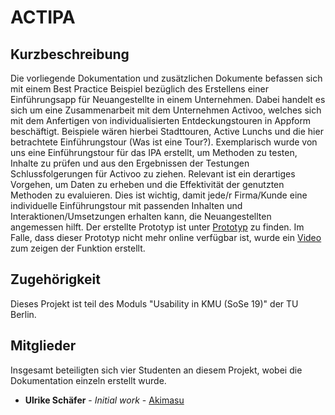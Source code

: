 # ACTIPA

## Kurzbeschreibung

Die vorliegende Dokumentation und zusätzlichen Dokumente befassen sich mit einem Best Practice Beispiel bezüglich des Erstellens einer Einführungsapp für Neuangestellte in einem Unternehmen. Dabei handelt es sich um eine Zusammenarbeit mit dem Unternehmen Activoo, welches sich mit dem Anfertigen von individualisierten Entdeckungstouren in Appform beschäftigt. Beispiele wären hierbei Stadttouren, Active Lunchs und die hier betrachtete Einführungstour (Was ist eine Tour?). Exemplarisch wurde von uns eine Einführungstour für das IPA erstellt, um Methoden zu testen, Inhalte zu prüfen und aus den Ergebnissen der Testungen Schlussfolgerungen für Activoo zu ziehen. Relevant ist ein derartiges Vorgehen, um Daten zu erheben und die Effektivität der genutzten Methoden zu evaluieren. Dies ist wichtig, damit jede/r Firma/Kunde eine individuelle Einführungstour mit passenden Inhalten und Interaktionen/Umsetzungen erhalten kann, die Neuangestellten angemessen hilft. Der erstellte Prototyp ist unter [Prototyp](https://cne3v9.axshare.com/#id=ifpme3&p=hauptseite) zu finden. Im Falle, dass dieser Prototyp nicht mehr online verfügbar ist, wurde ein [Video](https://github.com/Akimasu/UsabilityInKMU/blob/main/Unterlagen/Prototyp_Video.mp4) zum zeigen der Funktion erstellt.

## Zugehörigkeit

Dieses Projekt ist teil des Moduls "Usability in KMU (SoSe 19)" der TU Berlin.


## Mitglieder

Insgesamt beteiligten sich vier Studenten an diesem Projekt, wobei die Dokumentation einzeln erstellt wurde.

* **Ulrike Schäfer** - *Initial work* - [Akimasu](https://github.com/Akimasu)
